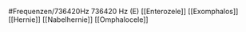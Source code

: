 #Frequenzen/736420Hz
736420 Hz (E)
[[Enterozele]]
[[Exomphalos]]
[[Hernie]]
[[Nabelhernie]]
[[Omphalocele]]